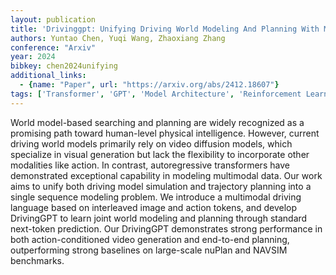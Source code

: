 ```yaml
---
layout: publication
title: 'Drivinggpt: Unifying Driving World Modeling And Planning With Multi-modal Autoregressive Transformers'
authors: Yuntao Chen, Yuqi Wang, Zhaoxiang Zhang
conference: "Arxiv"
year: 2024
bibkey: chen2024unifying
additional_links:
  - {name: "Paper", url: "https://arxiv.org/abs/2412.18607"}
tags: ['Transformer', 'GPT', 'Model Architecture', 'Reinforcement Learning', 'Merging', 'Pretraining Methods', 'Multimodal Models']
---
```

World model-based searching and planning are widely recognized as a promising
path toward human-level physical intelligence. However, current driving world
models primarily rely on video diffusion models, which specialize in visual
generation but lack the flexibility to incorporate other modalities like
action. In contrast, autoregressive transformers have demonstrated exceptional
capability in modeling multimodal data. Our work aims to unify both driving
model simulation and trajectory planning into a single sequence modeling
problem. We introduce a multimodal driving language based on interleaved image
and action tokens, and develop DrivingGPT to learn joint world modeling and
planning through standard next-token prediction. Our DrivingGPT demonstrates
strong performance in both action-conditioned video generation and end-to-end
planning, outperforming strong baselines on large-scale nuPlan and NAVSIM
benchmarks.
